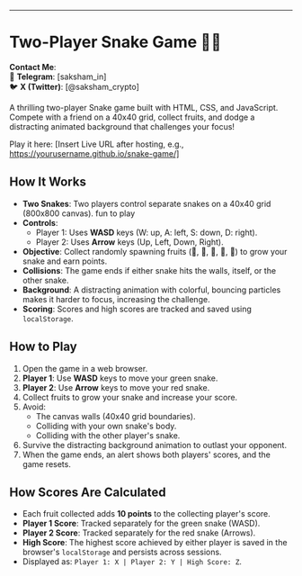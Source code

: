 
---

# Two-Player Snake Game 🐍🐍

**Contact Me**:  
📱 **Telegram**: [saksham_in]       
🐦 **X (Twitter)**: [@saksham_crypto]

A thrilling two-player Snake game built with HTML, CSS, and JavaScript. Compete with a friend on a 40x40 grid, collect fruits, and dodge a distracting animated background that challenges your focus!

Play it here: [Insert Live URL after hosting, e.g., https://yourusername.github.io/snake-game/]

## How It Works
- **Two Snakes**: Two players control separate snakes on a 40x40 grid (800x800 canvas). fun to play
- **Controls**:
  - Player 1: Uses **WASD** keys (W: up, A: left, S: down, D: right).
  - Player 2: Uses **Arrow** keys (Up, Left, Down, Right).
- **Objective**: Collect randomly spawning fruits (🍎, 🍊, 🍇, 🍋, 🍉) to grow your snake and earn points.
- **Collisions**: The game ends if either snake hits the walls, itself, or the other snake.
- **Background**: A distracting animation with colorful, bouncing particles makes it harder to focus, increasing the challenge.
- **Scoring**: Scores and high scores are tracked and saved using `localStorage`.

## How to Play
1. Open the game in a web browser.
2. **Player 1**: Use **WASD** keys to move your green snake.
3. **Player 2**: Use **Arrow** keys to move your red snake.
4. Collect fruits to grow your snake and increase your score.
5. Avoid:
   - The canvas walls (40x40 grid boundaries).
   - Colliding with your own snake's body.
   - Colliding with the other player's snake.
6. Survive the distracting background animation to outlast your opponent.
7. When the game ends, an alert shows both players' scores, and the game resets.

## How Scores Are Calculated
- Each fruit collected adds **10 points** to the collecting player's score.
- **Player 1 Score**: Tracked separately for the green snake (WASD).
- **Player 2 Score**: Tracked separately for the red snake (Arrows).
- **High Score**: The highest score achieved by either player is saved in the browser's `localStorage` and persists across sessions.
- Displayed as: `Player 1: X | Player 2: Y | High Score: Z`.


